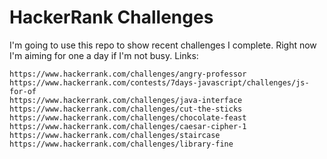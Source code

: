 # HackerRank Challenges
I'm going to use this repo to show recent challenges I complete. Right now I'm aiming for one a day if I'm not busy.
Links:
```
https://www.hackerrank.com/challenges/angry-professor
https://www.hackerrank.com/contests/7days-javascript/challenges/js-for-of
https://www.hackerrank.com/challenges/java-interface
https://www.hackerrank.com/challenges/cut-the-sticks
https://www.hackerrank.com/challenges/chocolate-feast
https://www.hackerrank.com/challenges/caesar-cipher-1
https://www.hackerrank.com/challenges/staircase
https://www.hackerrank.com/challenges/library-fine
```